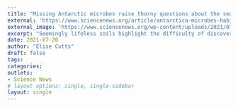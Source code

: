 ```yaml
---
title: "Missing Antarctic microbes raise thorny questions about the search for aliens"
external: 'https://www.sciencenews.org/article/antarctica-microbes-habitability-aliens-extraterrestrial'
external_image: 'https://www.sciencenews.org/wp-content/uploads/2021/07/071421_EC_antarctic-microbes_feat.jpg'
excerpt: "Seemingly lifeless soils highlight the difficulty of discovering nothing "
date: 2021-07-20
author: "Elise Cutts"
draft: false
tags:
categories:
outlets:
- Science News
# layout options: single, single-sidebar
layout: single
---
```


